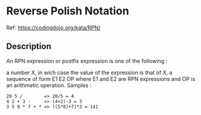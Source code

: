 # Reverse Polish Notation

Ref: https://codingdojo.org/kata/RPN/

## Description

An RPN expression or postfix expression is one of the following :

a number X, in wich case the value of the expression is that of X,
a sequence of form E1 E2 OP where E1 and E2 are RPN expressions and OP is an arithmetic operation.
Samples :

```
20 5 /        => 20/5 = 4
4 2 + 3 -     => (4+2)-3 = 3
3 5 8 * 7 + * => ((5*8)+7)*3 = 141
```
